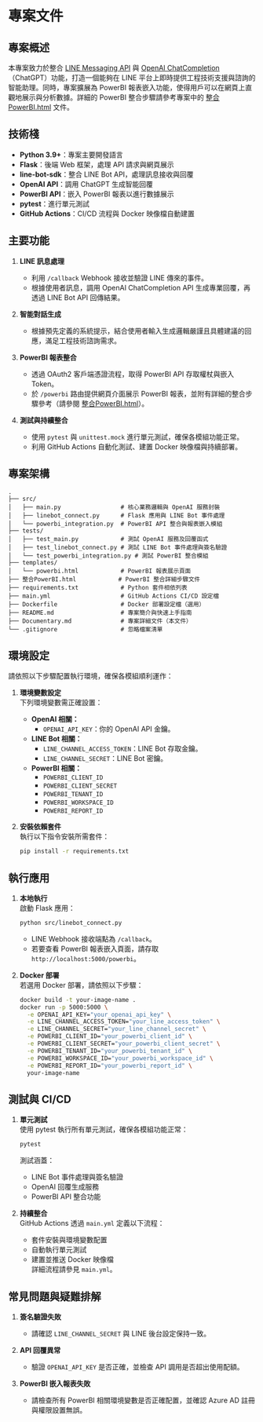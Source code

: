 # 專案文件

## 專案概述

本專案致力於整合 [LINE Messaging API](https://developers.line.biz/zh-hant/) 與 [OpenAI ChatCompletion](https://platform.openai.com/docs/guides/chat)（ChatGPT）功能，打造一個能夠在 LINE 平台上即時提供工程技術支援與諮詢的智能助理。同時，專案擴展為 PowerBI 報表嵌入功能，使得用戶可以在網頁上直觀地展示與分析數據。詳細的 PowerBI 整合步驟請參考專案中的 [整合PowerBI.html](整合PowerBI.html) 文件。

## 技術棧

- **Python 3.9+**：專案主要開發語言
- **Flask**：後端 Web 框架，處理 API 請求與網頁展示
- **line-bot-sdk**：整合 LINE Bot API，處理訊息接收與回覆
- **OpenAI API**：調用 ChatGPT 生成智能回覆
- **PowerBI API**：嵌入 PowerBI 報表以進行數據展示
- **pytest**：進行單元測試
- **GitHub Actions**：CI/CD 流程與 Docker 映像檔自動建置

## 主要功能

1. **LINE 訊息處理**  
   - 利用 `/callback` Webhook 接收並驗證 LINE 傳來的事件。
   - 根據使用者訊息，調用 OpenAI ChatCompletion API 生成專業回覆，再透過 LINE Bot API 回傳結果。

2. **智能對話生成**  
   - 根據預先定義的系統提示，結合使用者輸入生成邏輯嚴謹且具體建議的回應，滿足工程技術諮詢需求。

3. **PowerBI 報表整合**  
   - 透過 OAuth2 客戶端憑證流程，取得 PowerBI API 存取權杖與嵌入 Token。
   - 於 `/powerbi` 路由提供網頁介面展示 PowerBI 報表，並附有詳細的整合步驟參考（請參閱 [整合PowerBI.html](整合PowerBI.html)）。

4. **測試與持續整合**  
   - 使用 `pytest` 與 `unittest.mock` 進行單元測試，確保各模組功能正常。
   - 利用 GitHub Actions 自動化測試、建置 Docker 映像檔與持續部署。

## 專案架構

```
.
├── src/
│   ├── main.py                 # 核心業務邏輯與 OpenAI 服務封裝
│   ├── linebot_connect.py      # Flask 應用與 LINE Bot 事件處理
│   └── powerbi_integration.py  # PowerBI API 整合與報表嵌入模組
├── tests/
│   ├── test_main.py            # 測試 OpenAI 服務及回覆函式
│   ├── test_linebot_connect.py # 測試 LINE Bot 事件處理與簽名驗證
│   └── test_powerbi_integration.py # 測試 PowerBI 整合模組
├── templates/
│   └── powerbi.html            # PowerBI 報表展示頁面
├── 整合PowerBI.html            # PowerBI 整合詳細步驟文件
├── requirements.txt            # Python 套件相依列表
├── main.yml                    # GitHub Actions CI/CD 設定檔
├── Dockerfile                  # Docker 部署設定檔（選用）
├── README.md                   # 專案簡介與快速上手指南
├── Documentary.md              # 專案詳細文件（本文件）
└── .gitignore                  # 忽略檔案清單
```

## 環境設定

請依照以下步驟配置執行環境，確保各模組順利運作：

1. **環境變數設定**  
   下列環境變數需正確設置：
   - **OpenAI 相關：**
     - `OPENAI_API_KEY`：你的 OpenAI API 金鑰。
   - **LINE Bot 相關：**
     - `LINE_CHANNEL_ACCESS_TOKEN`：LINE Bot 存取金鑰。
     - `LINE_CHANNEL_SECRET`：LINE Bot 密鑰。
   - **PowerBI 相關：**
     - `POWERBI_CLIENT_ID`
     - `POWERBI_CLIENT_SECRET`
     - `POWERBI_TENANT_ID`
     - `POWERBI_WORKSPACE_ID`
     - `POWERBI_REPORT_ID`

2. **安裝依賴套件**  
   執行以下指令安裝所需套件：
   ```bash
   pip install -r requirements.txt
   ```

## 執行應用

1. **本地執行**  
   啟動 Flask 應用：
   ```bash
   python src/linebot_connect.py
   ```
   - LINE Webhook 接收端點為 `/callback`。
   - 若要查看 PowerBI 報表嵌入頁面，請存取 `http://localhost:5000/powerbi`。

2. **Docker 部署**  
   若選用 Docker 部署，請依照以下步驟：
   ```bash
   docker build -t your-image-name .
   docker run -p 5000:5000 \
     -e OPENAI_API_KEY="your_openai_api_key" \
     -e LINE_CHANNEL_ACCESS_TOKEN="your_line_access_token" \
     -e LINE_CHANNEL_SECRET="your_line_channel_secret" \
     -e POWERBI_CLIENT_ID="your_powerbi_client_id" \
     -e POWERBI_CLIENT_SECRET="your_powerbi_client_secret" \
     -e POWERBI_TENANT_ID="your_powerbi_tenant_id" \
     -e POWERBI_WORKSPACE_ID="your_powerbi_workspace_id" \
     -e POWERBI_REPORT_ID="your_powerbi_report_id" \
     your-image-name
   ```

## 測試與 CI/CD

1. **單元測試**  
   使用 pytest 執行所有單元測試，確保各模組功能正常：
   ```bash
   pytest
   ```
   測試涵蓋：
   - LINE Bot 事件處理與簽名驗證
   - OpenAI 回覆生成服務
   - PowerBI API 整合功能

2. **持續整合**  
   GitHub Actions 透過 `main.yml` 定義以下流程：
   - 套件安裝與環境變數配置
   - 自動執行單元測試
   - 建置並推送 Docker 映像檔  
   詳細流程請參見 `main.yml`。

## 常見問題與疑難排解

1. **簽名驗證失敗**  
   - 請確認 `LINE_CHANNEL_SECRET` 與 LINE 後台設定保持一致。

2. **API 回覆異常**  
   - 驗證 `OPENAI_API_KEY` 是否正確，並檢查 API 調用是否超出使用配額。

3. **PowerBI 嵌入報表失敗**  
   - 請檢查所有 PowerBI 相關環境變數是否正確配置，並確認 Azure AD 註冊與權限設置無誤。
